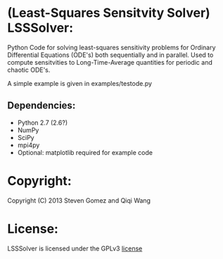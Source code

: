 (Least-Squares Sensitvity Solver) LSSSolver:
============================================

Python Code for solving least-squares sensitivity problems for Ordinary Differential Equations (ODE's) both sequentially and in parallel. Used to compute sensitvities to Long-Time-Average quantities for periodic and chaotic ODE's.

A simple example is given in examples/testode.py

Dependencies:
-------------

* Python 2.7 (2.6?)
* NumPy
* SciPy
* mpi4py
* Optional: matplotlib required for example code

Copyright:
==============
Copyright (C) 2013 Steven Gomez and Qiqi Wang


License:
=======

LSSSolver is licensed under the GPLv3 [license ](http://www.gnu.org/licenses/gpl-3.0.txt)
